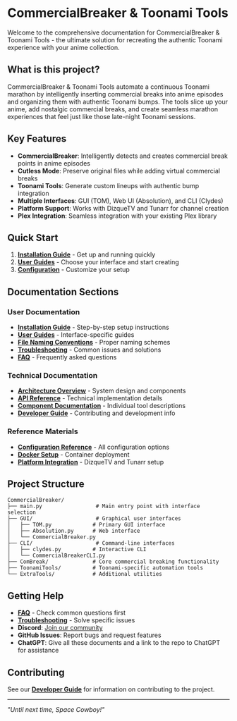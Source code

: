 # CommercialBreaker & Toonami Tools

Welcome to the comprehensive documentation for CommercialBreaker & Toonami Tools - the ultimate solution for recreating the authentic Toonami experience with your anime collection.

## What is this project?

CommercialBreaker & Toonami Tools automate a continuous Toonami marathon by intelligently inserting commercial breaks into anime episodes and organizing them with authentic Toonami bumps. The tools slice up your anime, add nostalgic commercial breaks, and create seamless marathon experiences that feel just like those late-night Toonami sessions.

## Key Features

- **CommercialBreaker**: Intelligently detects and creates commercial break points in anime episodes
- **Cutless Mode**: Preserve original files while adding virtual commercial breaks
- **Toonami Tools**: Generate custom lineups with authentic bump integration
- **Multiple Interfaces**: GUI (TOM), Web UI (Absolution), and CLI (Clydes)
- **Platform Support**: Works with DizqueTV and Tunarr for channel creation
- **Plex Integration**: Seamless integration with your existing Plex library

## Quick Start

1. **[Installation Guide](Installation-Guide)** - Get up and running quickly
2. **[User Guides](User-Guides)** - Choose your interface and start creating
3. **[Configuration](Configuration-Reference)** - Customize your setup

## Documentation Sections

### User Documentation
- **[Installation Guide](Installation-Guide)** - Step-by-step setup instructions
- **[User Guides](User-Guides)** - Interface-specific guides
- **[File Naming Conventions](File-Naming-Conventions)** - Proper naming schemes
- **[Troubleshooting](Troubleshooting)** - Common issues and solutions
- **[FAQ](FAQ)** - Frequently asked questions

### Technical Documentation
- **[Architecture Overview](Architecture-Overview)** - System design and components
- **[API Reference](API-Reference)** - Technical implementation details
- **[Component Documentation](Component-Documentation)** - Individual tool descriptions
- **[Developer Guide](Developer-Guide)** - Contributing and development info

### Reference Materials
- **[Configuration Reference](Configuration-Reference)** - All configuration options
- **[Docker Setup](Docker-Setup)** - Container deployment
- **[Platform Integration](Platform-Integration)** - DizqueTV and Tunarr setup

## Project Structure

```
CommercialBreaker/
├── main.py                 # Main entry point with interface selection
├── GUI/                    # Graphical user interfaces
│   ├── TOM.py             # Primary GUI interface
│   ├── Absolution.py      # Web interface
│   └── CommercialBreaker.py
├── CLI/                    # Command-line interfaces
│   ├── clydes.py          # Interactive CLI
│   └── CommercialBreakerCLI.py
├── ComBreak/              # Core commercial breaking functionality
├── ToonamiTools/          # Toonami-specific automation tools
└── ExtraTools/            # Additional utilities
```

## Getting Help

- **[FAQ](FAQ)** - Check common questions first
- **[Troubleshooting](Troubleshooting)** - Solve specific issues
- **Discord**: [Join our community](https://discord.gg/S7NcUdhKRD)
- **GitHub Issues**: Report bugs and request features
- **ChatGPT**: Give all these documents and a link to the repo to ChatGPT for assistance

## Contributing

See our **[Developer Guide](Developer-Guide)** for information on contributing to the project.

---

*"Until next time, Space Cowboy!"*
